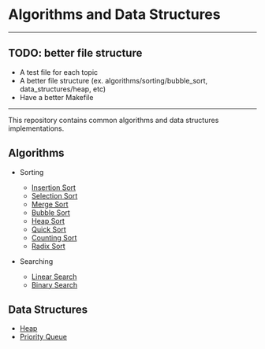 # Algorithms and Data Structures

---

## TODO: better file structure
- A test file for each topic
- A better file structure (ex. algorithms/sorting/bubble\_sort, data\_structures/heap, etc)
- Have a better Makefile

---

This repository contains common algorithms and data structures implementations.

## Algorithms

- Sorting
    - [Insertion Sort](./insertion_sort/README.md)
    - [Selection Sort](./selection_sort/README.md)
    - [Merge Sort](./merge_sort/README.md)
    - [Bubble Sort](./bubble_sort/README.md)
    - [Heap Sort](./heap_sort/README.md)
    - [Quick Sort](./quick_sort/README.md)
    - [Counting Sort](./counting_sort/README.md)
    - [Radix Sort](./radix_sort/README.md)

- Searching
    - [Linear Search](./linear_search/README.md)
    - [Binary Search](./binary_search/README.md)

## Data Structures

- [Heap](./heap/README.md)
- [Priority Queue](./priority_queue/README.md)
